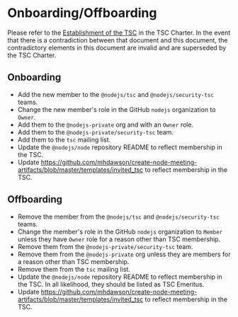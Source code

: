 # Onboarding/Offboarding

Please refer to the
[Establishment of the TSC](https://github.com/nodejs/TSC/blob/master/TSC-Charter.md#section-4-establishment-of-the-tsc)
in the TSC Charter. In the event that there is a contradiction between that
document and this document, the contradictory elements in this document are
invalid and are superseded by the TSC Charter.

## Onboarding

* Add the new member to the `@nodejs/tsc` and `@nodejs/security-tsc` teams.
* Change the new member's role in the GitHub `nodejs` organization to `Owner`.
* Add them to the `@nodejs-private` org and with an `Owner` role.
* Add them to the `@nodejs-private/security-tsc` team.
* Add them to the `tsc` mailing list.
* Update the `@nodejs/node` repository README to reflect membership in the TSC.
* Update https://github.com/mhdawson/create-node-meeting-artifacts/blob/master/templates/invited_tsc to reflect membership in the TSC.

## Offboarding

* Remove the member from the `@nodejs/tsc` and `@nodejs/security-tsc` teams.
* Change the member's role in the GitHub `nodejs` organization to `Member`
  unless they have `Owner` role for a reason other than TSC membership.
* Remove them from the `@nodejs-private/security-tsc` team.
* Remove them from the `@nodejs-private` org unless they are members for a
  reason other than TSC membership.
* Remove them from the `tsc` mailing list.
* Update the `@nodejs/node` repository README to reflect membership in the TSC.
  In all likelihood, they should be listed as TSC Emeritus.
* Update https://github.com/mhdawson/create-node-meeting-artifacts/blob/master/templates/invited_tsc to reflect membership in the TSC.
